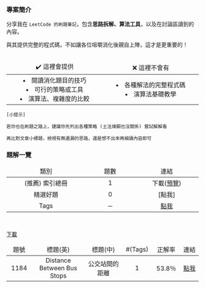 ### 專案簡介

分享我在 `LeetCode 的刷題筆記`，包含**思路拆解、算法工具**，以及在討論區讀到的內容。

與其提供完整的程式碼，不如讓各位咀嚼消化後親自上陣，這才是更重要的！<br><br>

<table style="table-layout: fixed">
    <thead>
        <td align="center" width="300vmax"> ✔️ 這裡會提供</td>
        <td align="center" width="300vmax"> ❌ 這裡不會有 </td>
    </thead>
    <tr>
				<td align="center">
						<li>閱讀消化題目的技巧</li>
						<li>可行的策略或工具</li>
						<li>演算法、複雜度的比較</li>
        </td>
        <td align="center">
            <li>各種解法的完整程式碼</li>
            <li>演算法基礎教學</li>
				</td>
    </tr>
</table>

```
[小提示]

若你也在刷題之路上，建議你先列出各種策略 (土法煉鋼也沒關係) 嘗試解解看

再比對文章小標題，檢視有無遺漏的思路，還是想不出來再細讀內容即可
```


### 題解一覽

<!-- 查詢方式 -->
<table style="table-layout: fixed">
    <thead>
        <td align="center" width="250vmax"> 類別 </td>
        <td align="center" width="150vmax"> 題數 </td>
        <td align="center" width="200vmax"> 連結 </td>
    </thead>
    <tr>
        <td align="center">(推薦) 索引總冊</td>
        <td align="center">1</td>
				<td align="center">
					下載(<a href="http://htmlpreview.github.io/?https://github.com/Lynn19950915/LeetCode_King/blob/master/DoneList.htm">預覽</a>)
				</td>
    </tr>
    <tr>
        <td align="center">精選好題</td>
        <td align="center">0</td>
        <td align="center">[點我]</td>
    </tr>
    <tr>
        <td align="center">Tags</td>
        <td align="center">－</td>
        <td align="center"><a href="https://github.com/Lynn19950915/LeetCode_King/tree/master/Tags">點我</a></td>
    </tr>
</table><br>

[下載](./DoneList.htm "DL")

<!-- 解題索引 -->
<table style="table-layout: fixed">
		<thead>
				<td align="center" width="75vmax"> 題號 </td>
				<td align="center" width="275vmax"> 標題(英) </td>
        <td align="center" width="225vmax"> 標題(中) </td>
				<td align="center" width="100vmax"> #(Tags) </td>
				<td align="center" width="75vmax"> 正解率 </td>
				<td align="center" width="75vmax"> 連結 </td>
    </thead>
    <tr>
        <td align="center">1184</td>
        <td align="center">Distance Between Bus Stops</td>
        <td align="center">公交站間的距離</td>
				<td align="center">1</td>
        <td align="center">53.8％</td>
        <td align="center"><a href="https://vocus.cc/article/650d3947fd89780001556c3d" target="_blank">點我</a></td>
    </tr>
</table>
